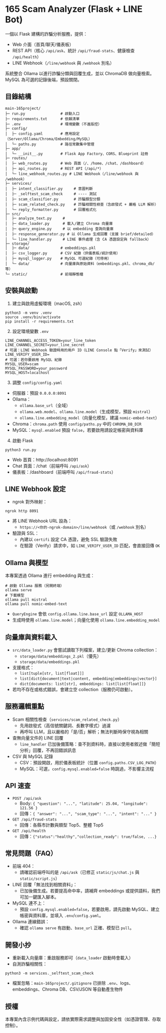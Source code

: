 # 165 Scam Analyzer (Flask + LINE Bot)

一個以 Flask 建構的詐騙分析服務，提供：
- Web 介面（首頁/聊天/儀表板）
- REST API（核心 `/api/ask`、統計 `/api/fraud-stats`、健康檢查 `/api/health`）
- LINE Webhook（`/line/webhook` 與 `/webhook` 別名）

系統整合 Ollama 以進行詐騙分類與回覆生成，並以 ChromaDB 做向量檢索。MySQL 為可選的記錄後端，預設關閉。

## 目錄結構

```
main-165project/
├─ run.py                # 啟動入口
├─ requirements.txt      # 依賴清單
├─ .env                  # 環境變數（不進版控）
├─ config/
│  ├─ config.yaml        # 應用設定（Server/Ollama/Chroma/Embedding/MySQL）
│  └─ paths.py           # 路徑常數集中管理
├─ app/
│  └─ __init__.py        # Flask App Factory、CORS、Blueprint 註冊
├─ routes/
│  ├─ web_routes.py      # Web 頁面（/、/home、/chat、/dashboard）
│  ├─ api_routes.py      # REST API（/api/*）
│  └─ line_webhook_routes.py # LINE Webhook（/line/webhook 與 /webhook）
├─ services/
│  ├─ intent_classifier.py     # 意圖判斷
│  ├─ _selftest_scam_check     # ---- 測試
│  ├─ scam_classifier.py       # 詐騙類型分類
│  ├─ scam_related_check.py    # 詐騙相關性檢查（含啟發式 + 嚴格 LLM 解析）
│  └─ reply_formatter.py       # 回覆格式化
├─ src/
│  ├─ analyze_text.py     # 
│  ├─ data_loader.py      # 載入/建立 Chroma 向量庫
│  ├─ query_engine.py     # 以 embedding 查詢向量庫
│  ├─ response_generator.py # 以 Ollama 生成回覆（支援 brief/detailed）
│  └─ line_handler.py     # LINE 事件處理（含 CA 憑證設定與 fallback）
├─ storage/
│  ├─ data/              # embeddings.pkl
│  ├─ csv_logger.py      # CSV 紀錄（供儀表板/統計使用）
│  ├─ mysql_logger.py    # MySQL 可選紀錄（可停用）
│  └─ data/              # 向量庫與原始資料（embeddings.pkl、chroma_db/ 等）
└─ static/               # 前端靜態檔
```

## 安裝與啟動

1) 建立與啟用虛擬環境（macOS, zsh）
```
python3 -m venv .venv
source .venv/bin/activate
pip install -r requirements.txt
```

2) 設定環境變數 `.env`
```
LINE_CHANNEL_ACCESS_TOKEN=your_line_token
LINE_CHANNEL_SECRET=your_line_secret
# 可選：LINE Webhook 驗證時用的用戶 ID（LINE Console 點「Verify」來測試）
LINE_VERIFY_USER_ID=
# 可選：若你要啟用 MySQL 紀錄
MYSQL_USER=scam
MYSQL_PASSWORD=your_password
MYSQL_HOST=localhost
```

3) 調整 `config/config.yaml`
- 伺服器：預設 `0.0.0.0:8091`
- Ollama：
  - `ollama.base_url`（全域）
  - `ollama.web.model`、`ollama.line.model`（生成模型，預設 `mistral`）
  - `ollama.line.embedding_model`（向量化模型，建議 `nomic-embed-text`）
- Chroma：`chroma.path` 使用 `config/paths.py` 中的 `CHROMA_DB_DIR`
- MySQL：`mysql.enabled` 預設 `false`，若要啟用請設定帳密與資料庫

4) 啟動 Flask
```
python3 run.py
```
- Web 首頁：http://localhost:8091
- Chat 頁面：/chat（前端呼叫 `/api/ask`）
- 儀表板：/dashboard（前端呼叫 `/api/fraud-stats`）

## LINE Webhook 設定

- ngrok 對外映射：
```
ngrok http 8091
```
- 將 LINE Webhook URL 設為：
  - `https://<你的-ngrok-domain>/line/webhook`（或 `/webhook` 別名）
- 驗證與 SSL：
  - 內建以 `certifi` 設定 CA 憑證，避免 SSL 驗證失敗
  - 在驗證（Verify）請求中，如 `LINE_VERIFY_USER_ID` 匹配，會直接回傳 `OK`

## Ollama 與模型

本專案透過 Ollama 進行 embedding 與生成：
```
# 啟動 Ollama 服務（另開終端）
ollama serve
# 下載模型
ollama pull mistral
ollama pull nomic-embed-text
```
- `QueryEngine` 會依 `config.ollama.line.base_url` 設定 `OLLAMA_HOST`
- 生成時使用 `ollama.line.model`；向量化使用 `ollama.line.embedding_model`

## 向量庫與資料載入

- `src/data_loader.py` 會嘗試讀取下列檔案，建立/更新 Chroma collection：
  - `storage/data/embeddings_2.pkl`（優先）
  - `storage/data/embeddings.pkl`
- 支援格式：
  - `list[tuple[str, list[float]]]`
  - `list[dict{document|text|content, embedding|embeddings|vector}]`
  - `dict{documents: list[str], embeddings: list[list[float]]}`
- 若均不存在或格式錯誤，會建立空 collection（服務仍可啟動）。

## 服務邏輯重點

- Scam 相關性檢查（`services/scam_related_check.py`）
  - 先用啟發式（高信號關鍵詞、長數字樣式）過濾
  - 再呼叫 LLM，且以嚴格的「是/否」解析；無法判斷時保守視為相關
- 查無向量文件的 LINE 回覆
  - `line_handler` 已加後備策略：查不到資料時，直接以使用者敘述做「簡短分析」回覆，不再回錯誤訊息
- CSV 與 MySQL 記錄
  - CSV：預設開啟，用於儀表板統計（位置 `config.paths.CSV_LOG_PATH`）
  - MySQL：可選，`config.mysql.enabled=false` 時跳過，不影響主流程

## API 速查

- `POST /api/ask`
  - Body: `{ "question": "...", "latitude": 25.04, "longitude": 121.56 }`
  - 回傳：`{ "answer": "...", "scam_type": "...", "intent": "..." }`
- `GET /api/fraud-stats`
  - 回傳：各縣市計數與類型 Top5、整體 Top5
- `GET /api/health`
  - 回傳：`{"status":"healthy","collection_ready": true/false, ...}`

## 常見問題（FAQ）

- 前端 404：
  - 請確認前端呼叫的是 `/api/ask`（已修正 `static/js/chat.js` 與 `static/script.js`）
- LINE 回覆「無法找到相關資料」：
  - 已加後備生成。若要提高命中率，請補齊 embeddings 或提供語料，我們可加一鍵匯入腳本。
- MySQL 連不上：
  - 預設 `config.mysql.enabled=false`，若要啟用，請先啟動 MySQL、建立帳密與資料庫，並填入 `.env`/`config.yaml`。
- Ollama 連線錯誤：
  - 確認 `ollama serve` 有啟動、`base_url` 正確、模型已 `pull`。

## 開發小抄

- 重新載入向量庫：重啟服務即可（`data_loader` 啟動時會載入）
- 自測詐騙相關性：
```
python3 -m services._selftest_scam_check
```
- 檔案忽略：`main-165project/.gitignore` 已排除 `.env`、logs、embeddings、Chroma DB、CSV/JSON 等自動產生物件

## 授權

本專案內含示例代碼與設定，請依實際需求調整與加固安全性（如憑證管理、存取控制）。